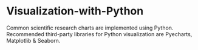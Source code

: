 # Visualization-with-Python
Common scientific research charts are implemented using Python.
Recommended third-party libraries for Python visualization are Pyecharts, Matplotlib & Seaborn.
